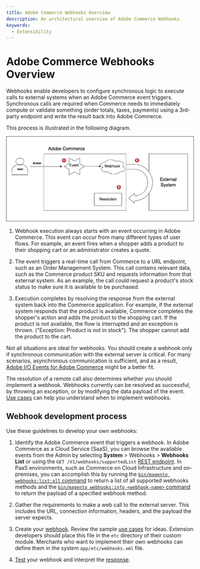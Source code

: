 ```yaml
---
title: Adobe Commerce Webhooks Overview
description: An architectural overview of Adobe Commerce Webhooks.
keywords:
  - Extensibility
---
```


# Adobe Commerce Webhooks Overview

Webhooks enable developers to configure synchronous logic to execute calls to external systems when an Adobe Commerce event triggers. Synchronous calls are required when Commerce needs to immediately compute or validate something (order totals, taxes, payments) using a 3rd-party endpoint and write the result back into Adobe Commerce.

This process is illustrated in the following diagram.

![Webhooks architecture](../_images/webhooks.png)

1. Webhook execution always starts with an event occurring in Adobe Commerce. This event can occur from many different types of user flows. For example, an event fires when a shopper adds a product to their shopping cart or an administrator creates a quote.

1. The event triggers a real-time call from Commerce to a URL endpoint, such as an Order Management System. This call contains relevant data, such as the Commerce product SKU and requests information from that external system. As an example, the call could request a product's stock status to make sure it is available to be purchased.

1. Execution completes by resolving the response from the external system back into the Commerce application. For example, if the external system responds that the product is available, Commerce completes the shopper's action and adds the product to the shopping cart. If the product is not available, the flow is interrupted and an exception is thrown. ("Exception: Product is not in stock"). The shopper cannot add the product to the cart.

Not all situations are ideal for webhooks. You should create a webhook only if synchronous communication with the external server is critical. For many scenarios, asynchronous communication is sufficient, and as a result, [Adobe I/O Events for Adobe Commerce](../events/index.md) might be a better fit.

The resolution of a remote call also determines whether you should implement a webhook. Webhooks currently can be resolved as successful, by throwing an exception, or by modifying the data payload of the event. [Use cases](./use-cases/index.md) can help you understand when to implement webhooks.

## Webhook development process

Use these guidelines to develop your own webhooks:

1. Identify the Adobe Commerce event that triggers a webhook. In Adobe Commerce as a Cloud Service (SaaS), you can browse the available events from the Admin by selecting **System** > Webhooks > **Webhooks List** or using the `GET /V1/webhooks/supportedList` [REST endpoint](./api.md#get-supported-webhooks-for-saas). In PaaS environments, such as Commerce on Cloud Infrastructure and on-premises, you can accomplish this by running the [`bin/magento webhooks:list:all` command](./commands.md#return-a-list-of-supported-webhook-event-names) to return a list of all supported webhooks methods and the [`bin/magento webhooks:info <webhook-name>` command](./commands.md#display-the-payload-of-a-webhook) to return the payload of a specified webhook method.

1. Gather the requirements to make a web call to the external server. This includes the URL, connection information, headers, and the payload the server expects.

1. Create your [webhook](hooks.md). Review the sample [use cases](./use-cases/index.md) for ideas. Extension developers should place this file in the `etc` directory of their custom module. Merchants who want to implement their own webhooks can define them in the system `app/etc/webhooks.xml` file.

1. [Test](testing.md) your webhook and interpret the [response](responses.md).
